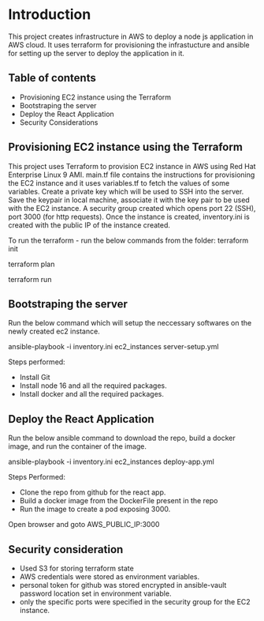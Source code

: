 # Introduction
This project creates infrastructure in AWS to deploy a node js application in AWS cloud. It uses terraform for provisioning the infrastucture and ansible for setting up
the server to deploy the application in it.


## Table of contents

- Provisioning EC2 instance using the Terraform
- Bootstraping the server
- Deploy the React Application
- Security Considerations



## Provisioning EC2 instance using the Terraform

This project uses Terraform to provision EC2 instance in AWS using Red Hat Enterprise Linux 9 AMI.
main.tf file contains the instructions for provisioning the EC2 instance and it uses variables.tf to fetch the values of some variables.
Create a private key which will be used to SSH into the server. Save the keypair in local machine, associate it with the key pair to be used with the EC2 instance.
A security group created which opens port 22 (SSH), port 3000 (for http requests).
Once the instance is created, inventory.ini is created with the public IP of the instance created.

To run the terraform - run the below commands from the folder:
terraform init

terraform plan

terraform run



## Bootstraping the server

Run the below command which will setup the neccessary softwares on the newly created ec2 instance.

ansible-playbook -i inventory.ini ec2_instances server-setup.yml

Steps performed:
 - Install Git
 - Install node 16 and all the required packages.
 - Install docker and all the required packages.
 
 
 
 
 ## Deploy the React Application
 
 Run the below ansible command to download the repo, build a docker image, and run the container of the image.
 
 ansible-playbook -i inventory.ini ec2_instances deploy-app.yml
 
 Steps Performed:
 - Clone the repo from github for the react app.
 - Build a docker image from the DockerFile present in the repo
 - Run the image to create a pod exposing 3000.
 
 Open browser and goto AWS_PUBLIC_IP:3000
 
 
 
 ## Security consideration
 - Used S3 for storing terraform state
 - AWS credentials were stored as environment variables.
 - personal token for github was stored encrypted in ansible-vault password location set in environment variable.
 - only the specific ports were specified in the security group for the EC2 instance.
 
